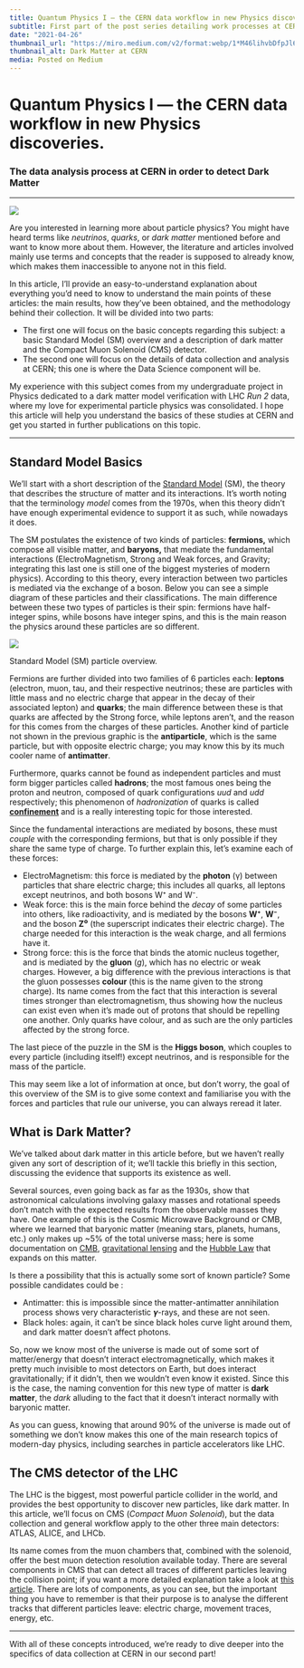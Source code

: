 ```yaml
---
title: Quantum Physics I — the CERN data workflow in new Physics discoveries
subtitle: First part of the post series detailing work processes at CERN in dark matter analysis.
date: "2021-04-26"
thumbnail_url: "https://miro.medium.com/v2/format:webp/1*M46lihvbDfpJl6ZGY6tgXg.jpeg"
thumbnail_alt: Dark Matter at CERN
media: Posted on Medium
---
```


# Quantum Physics I — the CERN data workflow in new Physics discoveries.

### The data analysis process at CERN in order to detect Dark Matter 

---

![](https://cdn-images-1.medium.com/max/2560/1*M46lihvbDfpJl6ZGY6tgXg.jpeg)

Are you interested in learning more about particle physics? You might have heard terms like _neutrinos_, _quarks_, or _dark matter_ mentioned before and want to know more about them. However, the literature and articles involved mainly use terms and concepts that the reader is supposed to already know, which makes them inaccessible to anyone not in this field.

In this article, I’ll provide an easy-to-understand explanation about everything you’d need to know to understand the main points of these articles: the main results, how they’ve been obtained, and the methodology behind their collection. It will be divided into two parts:

- The first one will focus on the basic concepts regarding this subject: a basic Standard Model (SM) overview and a description of dark matter and the Compact Muon Solenoid (CMS) detector.
- The second one will focus on the details of data collection and analysis at CERN; this one is where the Data Science component will be.

My experience with this subject comes from my undergraduate project in Physics dedicated to a dark matter model verification with LHC _Run 2_ data, where my love for experimental particle physics was consolidated. I hope this article will help you understand the basics of these studies at CERN and get you started in further publications on this topic.

---

## Standard Model Basics

We’ll start with a short description of the [Standard Model](https://en.wikipedia.org/wiki/Standard_Model#:~:text=The%20Standard%20Model%20of%20particle%20physics%20is%20the%20theory%20describing,classifying%20all%20known%20elementary%20particles.) (SM), the theory that describes the structure of matter and its interactions. It’s worth noting that the terminology _model_ comes from the 1970s, when this theory didn’t have enough experimental evidence to support it as such, while nowadays it does.

The SM postulates the existence of two kinds of particles: **fermions,** which compose all visible matter, and **baryons,** that mediate the fundamental interactions (ElectroMagnetism, Strong and Weak forces, and Gravity; integrating this last one is still one of the biggest mysteries of modern physics). According to this theory, every interaction between two particles is mediated via the exchange of a boson. Below you can see a simple diagram of these particles and their classifications. The main difference between these two types of particles is their spin: fermions have half-integer spins, while bosons have integer spins, and this is the main reason the physics around these particles are so different.

[![](https://cdn-images-1.medium.com/max/800/0*L2x32zyaBusWKKfN)](https://www.quantumdiaries.org/2014/03/14/the-standard-model-a-beautiful-but-flawed-theory/)

Standard Model (SM) particle overview.

Fermions are further divided into two families of 6 particles each: **leptons** (electron, muon, tau, and their respective neutrinos; these are particles with little mass and no electric charge that appear in the decay of their associated lepton) and **quarks**; the main difference between these is that quarks are affected by the Strong force, while leptons aren’t, and the reason for this comes from the charges of these particles. Another kind of particle not shown in the previous graphic is the **antiparticle**, which is the same particle, but with opposite electric charge; you may know this by its much cooler name of **antimatter**.

Furthermore, quarks cannot be found as independent particles and must form bigger particles called **hadrons**; the most famous ones being the proton and neutron, composed of quark configurations _uud_ and _udd_ respectively; this phenomenon of _hadronization_ of quarks is called [**confinement**](https://en.wikipedia.org/wiki/Color_confinement) and is a really interesting topic for those interested.

Since the fundamental interactions are mediated by bosons, these must _couple_ with the corresponding fermions, but that is only possible if they share the same type of charge. To further explain this, let’s examine each of these forces:

- ElectroMagnetism: this force is mediated by the **photon** (γ) between particles that share electric charge; this includes all quarks, all leptons except neutrinos, and both bosons W⁺ and W⁻.
- Weak force: this is the main force behind the _decay_ of some particles into others, like radioactivity, and is mediated by the bosons **W⁺**, **W⁻**, and the boson **Z⁰** (the superscript indicates their electric charge). The charge needed for this interaction is the weak charge, and all fermions have it.
- Strong force: this is the force that binds the atomic nucleus together, and is mediated by the **gluon** (_g_), which has no electric or weak charges. However, a big difference with the previous interactions is that the gluon possesses **colour** (this is the name given to the strong charge). Its name comes from the fact that this interaction is several times stronger than electromagnetism, thus showing how the nucleus can exist even when it’s made out of protons that should be repelling one another. Only quarks have colour, and as such are the only particles affected by the strong force.

The last piece of the puzzle in the SM is the **Higgs boson**, which couples to every particle (including itself!) except neutrinos, and is responsible for the mass of the particle.

This may seem like a lot of information at once, but don’t worry, the goal of this overview of the SM is to give some context and familiarise you with the forces and particles that rule our universe, you can always reread it later.

## What is Dark Matter?

We’ve talked about dark matter in this article before, but we haven’t really given any sort of description of it; we’ll tackle this briefly in this section, discussing the evidence that supports its existence as well.

Several sources, even going back as far as the 1930s, show that astronomical calculations involving galaxy masses and rotational speeds don’t match with the expected results from the observable masses they have. One example of this is the Cosmic Microwave Background or CMB, where we learned that baryonic matter (meaning stars, planets, humans, etc.) only makes up ~5% of the total universe mass; here is some documentation on [CMB](https://www.quantamagazine.org/how-the-cosmic-microwave-background-reveals-the-universes-contents-20200128/), [gravitational lensing](https://hubblesite.org/contents/articles/gravitational-lensing) and the [Hubble Law](https://science.nasa.gov/astrophysics/focus-areas/what-is-dark-energy) that expands on this matter.

Is there a possibility that this is actually some sort of known particle? Some possible candidates could be :

- Antimatter: this is impossible since the matter-antimatter annihilation process shows very characteristic 𝜸-rays, and these are not seen.
- Black holes: again, it can’t be since black holes curve light around them, and dark matter doesn’t affect photons.

So, now we know most of the universe is made out of some sort of matter/energy that doesn’t interact electromagnetically, which makes it pretty much invisible to most detectors on Earth, but does interact gravitationally; if it didn’t, then we wouldn’t even know it existed. Since this is the case, the naming convention for this new type of matter is **dark matter**, the _dark_ alluding to the fact that it doesn’t interact normally with baryonic matter.

As you can guess, knowing that around 90% of the universe is made out of something we don’t know makes this one of the main research topics of modern-day physics, including searches in particle accelerators like LHC.

## The CMS detector of the LHC

The LHC is the biggest, most powerful particle collider in the world, and provides the best opportunity to discover new particles, like dark matter. In this article, we’ll focus on CMS (_Compact Muon Solenoid_), but the data collection and general workflow apply to the other three main detectors: ATLAS, ALICE, and LHCb.

Its name comes from the muon chambers that, combined with the solenoid, offer the best muon detection resolution available today. There are several components in CMS that can detect all traces of different particles leaving the collision point; if you want a more detailed explanation take a look at [this article](https://arxiv.org/pdf/1306.6905.pdf). There are lots of components, as you can see, but the important thing you have to remember is that their purpose is to analyse the different tracks that different particles leave: electric charge, movement traces, energy, etc.

---

With all of these concepts introduced, we’re ready to dive deeper into the specifics of data collection at CERN in our second part!
